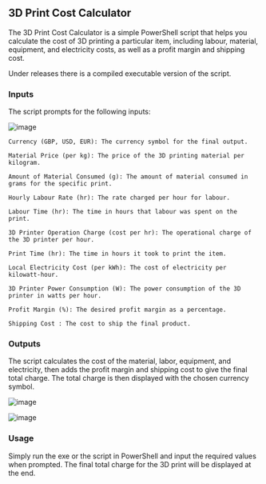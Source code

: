 ## 3D Print Cost Calculator
The 3D Print Cost Calculator is a simple PowerShell script that helps you calculate the cost of 3D printing a particular item, including labour, material, equipment, and electricity costs, as well as a profit margin and shipping cost.

Under releases there is a compiled executable version of the script.

### Inputs
The script prompts for the following inputs:

![image](https://github.com/Joeharrison94/3D-Printing-Cost-Calculator/assets/53116754/8444ca2a-8042-43e3-ad5a-999b8a5fc578)

``` 
Currency (GBP, USD, EUR): The currency symbol for the final output.

Material Price (per kg): The price of the 3D printing material per kilogram.

Amount of Material Consumed (g): The amount of material consumed in grams for the specific print.

Hourly Labour Rate (hr): The rate charged per hour for labour.

Labour Time (hr): The time in hours that labour was spent on the print.

3D Printer Operation Charge (cost per hr): The operational charge of the 3D printer per hour.

Print Time (hr): The time in hours it took to print the item.

Local Electricity Cost (per kWh): The cost of electricity per kilowatt-hour.

3D Printer Power Consumption (W): The power consumption of the 3D printer in watts per hour.

Profit Margin (%): The desired profit margin as a percentage.

Shipping Cost : The cost to ship the final product.

```

### Outputs
The script calculates the cost of the material, labor, equipment, and electricity, then adds the profit margin and shipping cost to give the final total charge. The total charge is then displayed with the chosen currency symbol.

![image](https://github.com/Joeharrison94/3D-Printing-Cost-Calculator/assets/53116754/9e6cc8f9-d647-4113-879f-a67fbdecce1c)

![image](https://github.com/Joeharrison94/3D-Printing-Cost-Calculator/assets/53116754/3e0716d1-ab2d-4bfa-aebd-54ec6d15b9fc)

### Usage
Simply run the exe or the script in PowerShell and input the required values when prompted. The final total charge for the 3D print will be displayed at the end.
